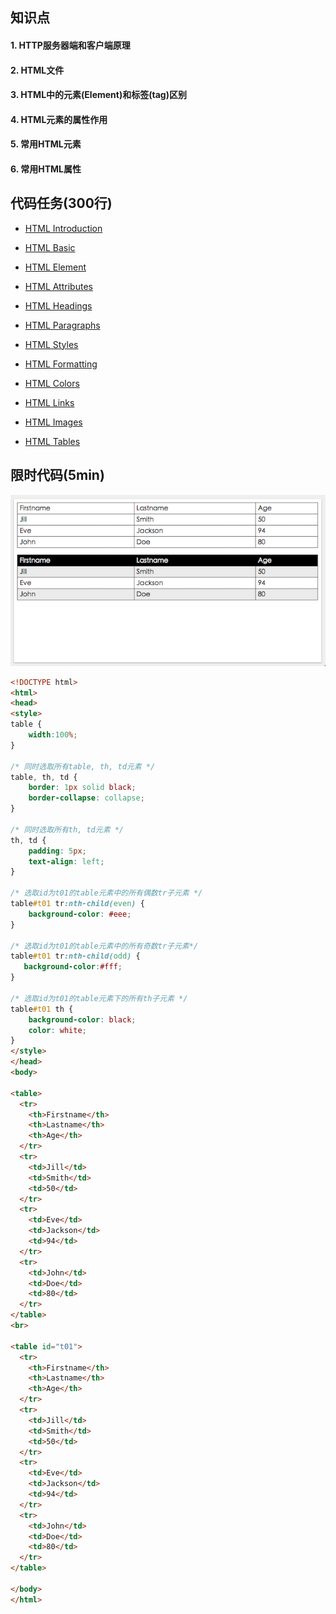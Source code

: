 ## 知识点
#### 1. HTTP服务器端和客户端原理

#### 2. HTML文件

#### 3. HTML中的元素(Element)和标签(tag)区别

#### 4. HTML元素的属性作用

#### 5. 常用HTML元素

#### 6. 常用HTML属性 

## 代码任务(300行)
* [HTML Introduction](http://w3schools.bootcss.com/html/html_intro.html)

* [HTML Basic](http://w3schools.bootcss.com/html/html_basic.html)

* [HTML Element](http://w3schools.bootcss.com/html/html_elements.html)

* [HTML Attributes](http://w3schools.bootcss.com/html/html_attributes.html)

* [HTML Headings](http://w3schools.bootcss.com/html/html_headings.html)

* [HTML Paragraphs](http://w3schools.bootcss.com/html/html_paragraphs.html)

* [HTML Styles](http://w3schools.bootcss.com/html/html_styles.html)

* [HTML Formatting](http://w3schools.bootcss.com/html/html_formatting.html)

* [HTML Colors](http://w3schools.bootcss.com/html/html_colors.html)

* [HTML Links](http://w3schools.bootcss.com/html/html_links.html)

* [HTML Images](http://w3schools.bootcss.com/html/html_images.html)

* [HTML Tables](http://w3schools.bootcss.com/html/html_tables.html)

## 限时代码(5min)
![](../images_wiki/table.png)

```html
<!DOCTYPE html>
<html>
<head>
<style>
table {
    width:100%;
}

/* 同时选取所有table, th, td元素 */
table, th, td {
    border: 1px solid black;
    border-collapse: collapse;
}

/* 同时选取所有th, td元素 */
th, td {
    padding: 5px;
    text-align: left;
}

/* 选取id为t01的table元素中的所有偶数tr子元素 */
table#t01 tr:nth-child(even) {
    background-color: #eee;
}

/* 选取id为t01的table元素中的所有奇数tr子元素*/
table#t01 tr:nth-child(odd) {
   background-color:#fff;
}

/* 选取id为t01的table元素下的所有th子元素 */
table#t01 th {
    background-color: black;
    color: white;
}
</style>
</head>
<body>

<table>
  <tr>
    <th>Firstname</th>
    <th>Lastname</th> 
    <th>Age</th>
  </tr>
  <tr>
    <td>Jill</td>
    <td>Smith</td>
    <td>50</td>
  </tr>
  <tr>
    <td>Eve</td>
    <td>Jackson</td>
    <td>94</td>
  </tr>
  <tr>
    <td>John</td>
    <td>Doe</td>
    <td>80</td>
  </tr>
</table>
<br>

<table id="t01">
  <tr>
    <th>Firstname</th>
    <th>Lastname</th> 
    <th>Age</th>
  </tr>
  <tr>
    <td>Jill</td>
    <td>Smith</td>
    <td>50</td>
  </tr>
  <tr>
    <td>Eve</td>
    <td>Jackson</td>
    <td>94</td>
  </tr>
  <tr>
    <td>John</td>
    <td>Doe</td>
    <td>80</td>
  </tr>
</table>

</body>
</html>

```